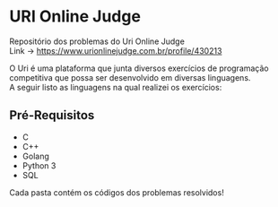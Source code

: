 <h1>URI Online Judge</h1>

Repositório dos problemas do Uri Online Judge
<br>
Link -> https://www.urionlinejudge.com.br/profile/430213

O Uri é uma plataforma que junta diversos exercícios de programação competitiva que possa ser desenvolvido em diversas linguagens.
<br>
A seguir listo as linguagens na qual realizei os exercícios:

<h2>Pré-Requisitos</h2>
  <ul>
    <li>C</li>
    <li>C++</li>
    <li>Golang</li>
    <li>Python 3</li>
    <li>SQL</li>
  </ul>
  
Cada pasta contém os códigos dos problemas resolvidos!
